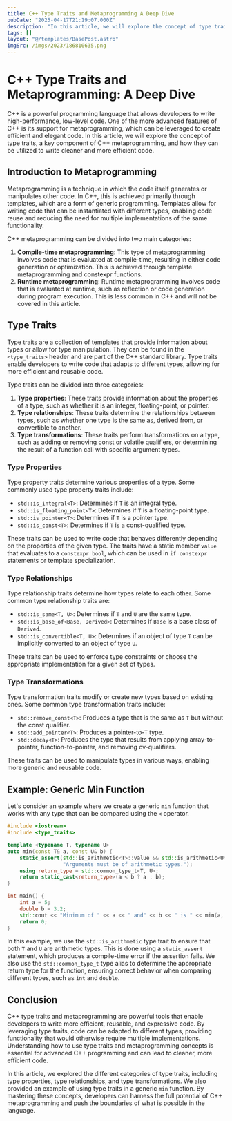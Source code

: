```yaml
---
title: C++ Type Traits and Metaprogramming A Deep Dive
pubDate: "2025-04-17T21:19:07.000Z"
description: "In this article, we will explore the concept of type traits, a key component of C++ metaprogramming, and how they can be utilized to write cleaner and more efficient code"
tags: []
layout: "@/templates/BasePost.astro"
imgSrc: /imgs/2023/186810635.png
---
```

# C++ Type Traits and Metaprogramming: A Deep Dive

C++ is a powerful programming language that allows developers to write high-performance, low-level code. One of the more advanced features of C++ is its support for metaprogramming, which can be leveraged to create efficient and elegant code. In this article, we will explore the concept of type traits, a key component of C++ metaprogramming, and how they can be utilized to write cleaner and more efficient code.

## Introduction to Metaprogramming

Metaprogramming is a technique in which the code itself generates or manipulates other code. In C++, this is achieved primarily through templates, which are a form of generic programming. Templates allow for writing code that can be instantiated with different types, enabling code reuse and reducing the need for multiple implementations of the same functionality.

C++ metaprogramming can be divided into two main categories:

1. **Compile-time metaprogramming**: This type of metaprogramming involves code that is evaluated at compile-time, resulting in either code generation or optimization. This is achieved through template metaprogramming and constexpr functions.
2. **Runtime metaprogramming**: Runtime metaprogramming involves code that is evaluated at runtime, such as reflection or code generation during program execution. This is less common in C++ and will not be covered in this article.

## Type Traits

Type traits are a collection of templates that provide information about types or allow for type manipulation. They can be found in the `<type_traits>` header and are part of the C++ standard library. Type traits enable developers to write code that adapts to different types, allowing for more efficient and reusable code.

Type traits can be divided into three categories:

1. **Type properties**: These traits provide information about the properties of a type, such as whether it is an integer, floating-point, or pointer.
2. **Type relationships**: These traits determine the relationships between types, such as whether one type is the same as, derived from, or convertible to another.
3. **Type transformations**: These traits perform transformations on a type, such as adding or removing const or volatile qualifiers, or determining the result of a function call with specific argument types.

### Type Properties

Type property traits determine various properties of a type. Some commonly used type property traits include:

- `std::is_integral<T>`: Determines if `T` is an integral type.
- `std::is_floating_point<T>`: Determines if `T` is a floating-point type.
- `std::is_pointer<T>`: Determines if `T` is a pointer type.
- `std::is_const<T>`: Determines if `T` is a const-qualified type.

These traits can be used to write code that behaves differently depending on the properties of the given type. The traits have a static member `value` that evaluates to a `constexpr bool`, which can be used in `if constexpr` statements or template specialization.

### Type Relationships

Type relationship traits determine how types relate to each other. Some common type relationship traits are:

- `std::is_same<T, U>`: Determines if `T` and `U` are the same type.
- `std::is_base_of<Base, Derived>`: Determines if `Base` is a base class of `Derived`.
- `std::is_convertible<T, U>`: Determines if an object of type `T` can be implicitly converted to an object of type `U`.

These traits can be used to enforce type constraints or choose the appropriate implementation for a given set of types.

### Type Transformations

Type transformation traits modify or create new types based on existing ones. Some common type transformation traits include:

- `std::remove_const<T>`: Produces a type that is the same as `T` but without the const qualifier.
- `std::add_pointer<T>`: Produces a pointer-to-`T` type.
- `std::decay<T>`: Produces the type that results from applying array-to-pointer, function-to-pointer, and removing cv-qualifiers.

These traits can be used to manipulate types in various ways, enabling more generic and reusable code.

## Example: Generic Min Function

Let's consider an example where we create a generic `min` function that works with any type that can be compared using the `<` operator.

```cpp
#include <iostream>
#include <type_traits>

template <typename T, typename U>
auto min(const T& a, const U& b) {
    static_assert(std::is_arithmetic<T>::value && std::is_arithmetic<U>::value,
                  "Arguments must be of arithmetic types.");
    using return_type = std::common_type_t<T, U>;
    return static_cast<return_type>(a < b ? a : b);
}

int main() {
    int a = 5;
    double b = 3.2;
    std::cout << "Minimum of " << a << " and" << b << " is " << min(a, b) << std::endl;
    return 0;
}
```

In this example, we use the `std::is_arithmetic` type trait to ensure that both `T` and `U` are arithmetic types. This is done using a `static_assert` statement, which produces a compile-time error if the assertion fails. We also use the `std::common_type_t` type alias to determine the appropriate return type for the function, ensuring correct behavior when comparing different types, such as `int` and `double`.

## Conclusion

C++ type traits and metaprogramming are powerful tools that enable developers to write more efficient, reusable, and expressive code. By leveraging type traits, code can be adapted to different types, providing functionality that would otherwise require multiple implementations. Understanding how to use type traits and metaprogramming concepts is essential for advanced C++ programming and can lead to cleaner, more efficient code.

In this article, we explored the different categories of type traits, including type properties, type relationships, and type transformations. We also provided an example of using type traits in a generic `min` function. By mastering these concepts, developers can harness the full potential of C++ metaprogramming and push the boundaries of what is possible in the language.
